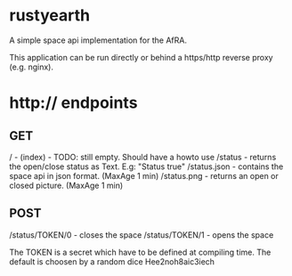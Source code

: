 # rustyearth

A simple space api implementation for the AfRA.

This application can be run directly or behind a https/http reverse proxy (e.g. nginx).

#  http:// endpoints

## GET
/ - (index) - TODO: still empty. Should have a howto use
/status - returns the open/close status as Text. E.g: "Status true"
/status.json - contains the space api in json format. (MaxAge 1 min)
/status.png - returns an open or closed picture. (MaxAge 1 min)

## POST

/status/TOKEN/0 - closes the space
/status/TOKEN/1 - opens the space

The TOKEN is a secret which have to be defined at compiling time.
The default is choosen by a random dice Hee2noh8aic3iech
